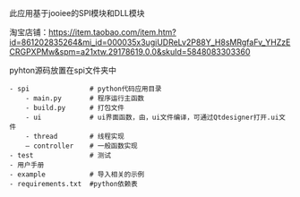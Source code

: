 此应用基于jooiee的SPI模块和DLL模块

淘宝店铺：https://item.taobao.com/item.htm?id=861202835264&mi_id=000035x3ugiUDReLv2P88Y_H8sMRgfaFv_YHZzECRGPXPMw&spm=a21xtw.29178619.0.0&skuId=5848083303360

pyhton源码放置在spi文件夹中

```
- spi               # python代码应用目录
    - main.py       # 程序运行主函数
    - build.py      # 打包文件
    - ui            # ui界面函数，由，ui文件编译，可通过Qtdesigner打开.ui文件
    - thread        # 线程实现
    — controller    # 一般函数实现
- test              # 测试
- 用户手册
- example           # 导入相关的示例
- requirements.txt  #python依赖表
```

